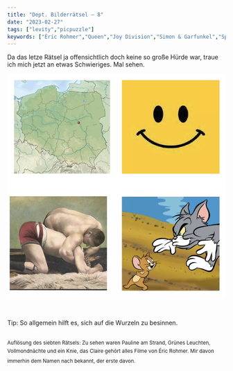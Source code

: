 ```yaml
---
title: "Dept. Bilderrätsel – 8"
date: "2023-02-27"
tags: ["levity","picpuzzle"]
keywords: ["Éric Rohmer","Queen","Joy Division","Simon & Garfunkel","Sparks"]
---
```

Da das letze Rätsel ja offensichtlich doch keine so große Hürde war, traue ich mich jetzt an etwas Schwieriges. Mal sehen.

<img  src="/assets/img/picpuzzle8.webp" alt="Bilderrätsel8">

<br/>
<br/>
<br/>

Tip: So allgemein hilft es, sich auf die Wurzeln zu besinnen.
<br/>
<br/>

<sup>Auflösung des siebten Rätsels: Zu sehen waren Pauline am Strand, Grünes Leuchten, Vollmondnächte und ein Knie, das Claire gehört alles Filme von Éric Rohmer. Mir davon immerhin dem Namen nach bekannt, der erste davon.<sup>